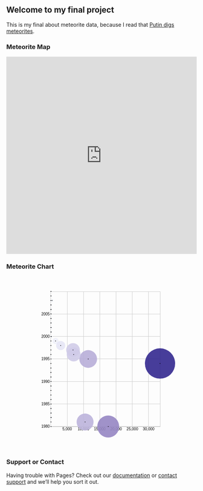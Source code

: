 ## Welcome to my final project

This is my final about meteorite data, because I read that [Putin digs meteorites](http://tass.com/science/974862).

### Meteorite Map

<iframe width="100%" height="520" frameborder="0" src="https://auremoser.carto.com/builder/685d22e6-7189-4ec2-8d1d-a95c8959f4b8/embed" allowfullscreen webkitallowfullscreen mozallowfullscreen oallowfullscreen msallowfullscreen></iframe>

### Meteorite Chart

<svg width="447" height="456" xmlns="http://www.w3.org/2000/svg"><g><g class="x axis" transform="translate(0,396)" style="stroke-width: 1px; font-size: 10px; font-family: Arial, Helvetica;"><g class="tick" transform="translate(161.05603676369088,0)" style="opacity: 1;"><line y2="-356" x2="0" style="shape-rendering: crispEdges; fill: none; stroke: rgb(204, 204, 204);"></line><text dy=".71em" y="3" x="0" style="text-anchor: middle;">5,000</text></g><g class="tick" transform="translate(204.20410048935915,0)" style="opacity: 1;"><line y2="-356" x2="0" style="shape-rendering: crispEdges; fill: none; stroke: rgb(204, 204, 204);"></line><text dy=".71em" y="3" x="0" style="text-anchor: middle;">10,000</text></g><g class="tick" transform="translate(247.35216421502741,0)" style="opacity: 1;"><line y2="-356" x2="0" style="shape-rendering: crispEdges; fill: none; stroke: rgb(204, 204, 204);"></line><text dy=".71em" y="3" x="0" style="text-anchor: middle;">15,000</text></g><g class="tick" transform="translate(290.50022794069565,0)" style="opacity: 1;"><line y2="-356" x2="0" style="shape-rendering: crispEdges; fill: none; stroke: rgb(204, 204, 204);"></line><text dy=".71em" y="3" x="0" style="text-anchor: middle;">20,000</text></g><g class="tick" transform="translate(333.64829166636395,0)" style="opacity: 1;"><line y2="-356" x2="0" style="shape-rendering: crispEdges; fill: none; stroke: rgb(204, 204, 204);"></line><text dy=".71em" y="3" x="0" style="text-anchor: middle;">25,000</text></g><g class="tick" transform="translate(376.79635539203224,0)" style="opacity: 1;"><line y2="-356" x2="0" style="shape-rendering: crispEdges; fill: none; stroke: rgb(204, 204, 204);"></line><text dy=".71em" y="3" x="0" style="text-anchor: middle;">30,000</text></g><path class="domain" d="M117.9104756257187,-356V0H407V-356" style="shape-rendering: crispEdges; fill: none; stroke: rgb(204, 204, 204);"></path></g><g class="y axis" transform="translate(117.9104756257187,0)" style="stroke-width: 1px; font-size: 10px; font-family: Arial, Helvetica;"><g class="tick" transform="translate(0,395.9932317332847)" style="opacity: 1;"><line x2="289.08952437428127" y2="0" style="shape-rendering: crispEdges; fill: none; stroke: rgb(204, 204, 204);"></line><text dy=".32em" x="-3" y="0" style="text-anchor: end;">1980</text></g><g class="tick" transform="translate(0,336.63823994646225)" style="opacity: 1;"><line x2="289.08952437428127" y2="0" style="shape-rendering: crispEdges; fill: none; stroke: rgb(204, 204, 204);"></line><text dy=".32em" x="-3" y="0" style="text-anchor: end;">1985</text></g><g class="tick" transform="translate(0,277.31573583987347)" style="opacity: 1;"><line x2="289.08952437428127" y2="0" style="shape-rendering: crispEdges; fill: none; stroke: rgb(204, 204, 204);"></line><text dy=".32em" x="-3" y="0" style="text-anchor: end;">1990</text></g><g class="tick" transform="translate(0,217.99323173328466)" style="opacity: 1;"><line x2="289.08952437428127" y2="0" style="shape-rendering: crispEdges; fill: none; stroke: rgb(204, 204, 204);"></line><text dy=".32em" x="-3" y="0" style="text-anchor: end;">1995</text></g><g class="tick" transform="translate(0,158.67072762669588)" style="opacity: 1;"><line x2="289.08952437428127" y2="0" style="shape-rendering: crispEdges; fill: none; stroke: rgb(204, 204, 204);"></line><text dy=".32em" x="-3" y="0" style="text-anchor: end;">2000</text></g><g class="tick" transform="translate(0,99.31573583987347)" style="opacity: 1;"><line x2="289.08952437428127" y2="0" style="shape-rendering: crispEdges; fill: none; stroke: rgb(204, 204, 204);"></line><text dy=".32em" x="-3" y="0" style="text-anchor: end;">2005</text></g><path class="domain" d="M289.08952437428127,40H0V396H289.08952437428127" style="shape-rendering: crispEdges; fill: none; stroke: rgb(204, 204, 204);"></path></g><g class="circle"><circle transform="translate(118.10602265052344,218)" r="1.1892061314769449" style="fill: rgb(247, 251, 255); fill-opacity: 0.9;"></circle><text transform="translate(118.10602265052344,218)" text-anchor="middle" dy="15" style="font-size: 10px; font-family: Arial, Helvetica;"></text></g><g class="circle"><circle transform="translate(118.16220142949426,301.0709983573645)" r="1.3134210062425167" style="fill: rgb(247, 251, 255); fill-opacity: 0.9;"></circle><text transform="translate(118.16220142949426,301.0709983573645)" text-anchor="middle" dy="15" style="font-size: 10px; font-family: Arial, Helvetica;"></text></g><g class="circle"><circle transform="translate(118.82668161086954,372.2515057492243)" r="2.3242106277807033" style="fill: rgb(246, 250, 255); fill-opacity: 0.9;"></circle><text transform="translate(118.82668161086954,372.2515057492243)" text-anchor="middle" dy="15" style="font-size: 10px; font-family: Arial, Helvetica;"></text></g><g class="circle"><circle transform="translate(118.06434162096444,134.9290016426355)" r="1.0879202864238344" style="fill: rgb(247, 251, 255); fill-opacity: 0.9;"></circle><text transform="translate(118.06434162096444,134.9290016426355)" text-anchor="middle" dy="15" style="font-size: 10px; font-family: Arial, Helvetica;"></text></g><g class="circle"><circle transform="translate(118.31175261836742,360.39350246395327)" r="1.5976894461053723" style="fill: rgb(247, 251, 255); fill-opacity: 0.9;"></circle><text transform="translate(118.31175261836742,360.39350246395327)" text-anchor="middle" dy="15" style="font-size: 10px; font-family: Arial, Helvetica;"></text></g><g class="circle"><circle transform="translate(118.051828682484,75.60649753604675)" r="1.055618584461889" style="fill: rgb(247, 251, 255); fill-opacity: 0.9;"></circle><text transform="translate(118.051828682484,75.60649753604675)" text-anchor="middle" dy="15" style="font-size: 10px; font-family: Arial, Helvetica;"></text></g><g class="circle"><circle transform="translate(117.91573968949324,111.21299507209345)" r="0.6010710517083432" style="fill: rgb(247, 251, 255); fill-opacity: 0.9;"></circle><text transform="translate(117.91573968949324,111.21299507209345)" text-anchor="middle" dy="15" style="font-size: 10px; font-family: Arial, Helvetica;"></text></g><g class="circle"><circle transform="translate(118.3536062401813,384.1095090344953)" r="1.668594400557301" style="fill: rgb(247, 251, 255); fill-opacity: 0.9;"></circle><text transform="translate(118.3536062401813,384.1095090344953)" text-anchor="middle" dy="15" style="font-size: 10px; font-family: Arial, Helvetica;"></text></g><g class="circle"><circle transform="translate(118.25962975738682,348.53549917868224)" r="1.5047230127347633" style="fill: rgb(247, 251, 255); fill-opacity: 0.9;"></circle><text transform="translate(118.25962975738682,348.53549917868224)" text-anchor="middle" dy="15" style="font-size: 10px; font-family: Arial, Helvetica;"></text></g><g class="circle"><circle transform="translate(118.22847685537688,336.64500821317756)" r="1.446308312933044" style="fill: rgb(247, 251, 255); fill-opacity: 0.9;"></circle><text transform="translate(118.22847685537688,336.64500821317756)" text-anchor="middle" dy="15" style="font-size: 10px; font-family: Arial, Helvetica;"></text></g><g class="circle"><circle transform="translate(118.12880482817059,241.71600657054205)" r="1.2410784385613092" style="fill: rgb(247, 251, 255); fill-opacity: 0.9;"></circle><text transform="translate(118.12880482817059,241.71600657054205)" text-anchor="middle" dy="15" style="font-size: 10px; font-family: Arial, Helvetica;"></text></g><g class="circle"><circle transform="translate(118.0846212109155,170.53549917868224)" r="1.13832641469031" style="fill: rgb(247, 251, 255); fill-opacity: 0.9;"></circle><text transform="translate(118.0846212109155,170.53549917868224)" text-anchor="middle" dy="15" style="font-size: 10px; font-family: Arial, Helvetica;"></text></g><g class="circle"><circle transform="translate(118.29483857738695,348.53549917868224)" r="1.5681257122443253" style="fill: rgb(247, 251, 255); fill-opacity: 0.9;"></circle><text transform="translate(118.29483857738695,348.53549917868224)" text-anchor="middle" dy="15" style="font-size: 10px; font-family: Arial, Helvetica;"></text></g><g class="circle"><circle transform="translate(118.08919490567042,206.14199671472898)" r="1.1493891522326385" style="fill: rgb(247, 251, 255); fill-opacity: 0.9;"></circle><text transform="translate(118.08919490567042,206.14199671472898)" text-anchor="middle" dy="15" style="font-size: 10px; font-family: Arial, Helvetica;"></text></g><g class="circle"><circle transform="translate(118.03508723375843,336.64500821317756)" r="1.0107879663467745" style="fill: rgb(247, 251, 255); fill-opacity: 0.9;"></circle><text transform="translate(118.03508723375843,336.64500821317756)" text-anchor="middle" dy="15" style="font-size: 10px; font-family: Arial, Helvetica;"></text></g><g class="circle"><circle transform="translate(118.36957102375982,40)" r="1.6948592579383264" style="fill: rgb(247, 251, 255); fill-opacity: 0.9;"></circle><text transform="translate(118.36957102375982,40)" text-anchor="middle" dy="15" style="font-size: 10px; font-family: Arial, Helvetica;"></text></g><g class="circle"><circle transform="translate(118.35679919689701,396)" r="1.673880342109553" style="fill: rgb(247, 251, 255); fill-opacity: 0.9;"></circle><text transform="translate(118.35679919689701,396)" text-anchor="middle" dy="15" style="font-size: 10px; font-family: Arial, Helvetica;"></text></g><g class="circle"><circle transform="translate(118.54078254062327,111.21299507209345)" r="1.9544670573597733" style="fill: rgb(247, 250, 255); fill-opacity: 0.9;"></circle><text transform="translate(118.54078254062327,111.21299507209345)" text-anchor="middle" dy="15" style="font-size: 10px; font-family: Arial, Helvetica;"></text></g><g class="circle"><circle transform="translate(118.00859432263087,253.60649753604673)" r="0.9354649206292468" style="fill: rgb(247, 251, 255); fill-opacity: 0.9;"></circle><text transform="translate(118.00859432263087,253.60649753604673)" text-anchor="middle" dy="15" style="font-size: 10px; font-family: Arial, Helvetica;"></text></g><g class="circle"><circle transform="translate(118.14269850469024,265.46450082131776)" r="1.2716744532983766" style="fill: rgb(247, 251, 255); fill-opacity: 0.9;"></circle><text transform="translate(118.14269850469024,265.46450082131776)" text-anchor="middle" dy="15" style="font-size: 10px; font-family: Arial, Helvetica;"></text></g><g class="circle"><circle transform="translate(118.08643342959198,182.39350246395327)" r="1.1427225742727578" style="fill: rgb(247, 251, 255); fill-opacity: 0.9;"></circle><text transform="translate(118.08643342959198,182.39350246395327)" text-anchor="middle" dy="15" style="font-size: 10px; font-family: Arial, Helvetica;"></text></g><g class="circle"><circle transform="translate(118.04345795812121,51.858003285271025)" r="1.0334463964746237" style="fill: rgb(247, 251, 255); fill-opacity: 0.9;"></circle><text transform="translate(118.04345795812121,51.858003285271025)" text-anchor="middle" dy="15" style="font-size: 10px; font-family: Arial, Helvetica;"></text></g><g class="circle"><circle transform="translate(118.25738605807308,336.64500821317756)" r="1.5005918515941" style="fill: rgb(247, 251, 255); fill-opacity: 0.9;"></circle><text transform="translate(118.25738605807308,336.64500821317756)" text-anchor="middle" dy="15" style="font-size: 10px; font-family: Arial, Helvetica;"></text></g><g class="circle"><circle transform="translate(118.02076207660151,324.78700492790654)" r="0.970785508642043" style="fill: rgb(247, 251, 255); fill-opacity: 0.9;"></circle><text transform="translate(118.02076207660151,324.78700492790654)" text-anchor="middle" dy="15" style="font-size: 10px; font-family: Arial, Helvetica;"></text></g><g class="circle"><circle transform="translate(118.03914315174866,40)" r="1.021829539730225" style="fill: rgb(247, 251, 255); fill-opacity: 0.9;"></circle><text transform="translate(118.03914315174866,40)" text-anchor="middle" dy="15" style="font-size: 10px; font-family: Arial, Helvetica;"></text></g><g class="circle"><circle transform="translate(118.19016137478847,324.78700492790654)" r="1.3710544199643733" style="fill: rgb(247, 251, 255); fill-opacity: 0.9;"></circle><text transform="translate(118.19016137478847,324.78700492790654)" text-anchor="middle" dy="15" style="font-size: 10px; font-family: Arial, Helvetica;"></text></g><g class="circle"><circle transform="translate(118.06296088292522,111.21299507209345)" r="1.0844031901713334" style="fill: rgb(247, 251, 255); fill-opacity: 0.9;"></circle><text transform="translate(118.06296088292522,111.21299507209345)" text-anchor="middle" dy="15" style="font-size: 10px; font-family: Arial, Helvetica;"></text></g><g class="circle"><circle transform="translate(118.1459777575334,277.3225041065888)" r="1.278789098414497" style="fill: rgb(247, 251, 255); fill-opacity: 0.9;"></circle><text transform="translate(118.1459777575334,277.3225041065888)" text-anchor="middle" dy="15" style="font-size: 10px; font-family: Arial, Helvetica;"></text></g><g class="circle"><circle transform="translate(118.15426218576873,289.18050739185986)" r="1.296589057017017" style="fill: rgb(247, 251, 255); fill-opacity: 0.9;"></circle><text transform="translate(118.15426218576873,289.18050739185986)" text-anchor="middle" dy="15" style="font-size: 10px; font-family: Arial, Helvetica;"></text></g><g class="circle"><circle transform="translate(118.1326881539059,253.60649753604673)" r="1.2497055461870885" style="fill: rgb(247, 251, 255); fill-opacity: 0.9;"></circle><text transform="translate(118.1326881539059,253.60649753604673)" text-anchor="middle" dy="15" style="font-size: 10px; font-family: Arial, Helvetica;"></text></g><g class="circle"><circle transform="translate(118.04449351165063,63.74849425077568)" r="1.036215063322016" style="fill: rgb(247, 251, 255); fill-opacity: 0.9;"></circle><text transform="translate(118.04449351165063,63.74849425077568)" text-anchor="middle" dy="15" style="font-size: 10px; font-family: Arial, Helvetica;"></text></g><g class="circle"><circle transform="translate(117.97873586253272,265.46450082131776)" r="0.8425400658543539" style="fill: rgb(247, 251, 255); fill-opacity: 0.9;"></circle><text transform="translate(117.97873586253272,265.46450082131776)" text-anchor="middle" dy="15" style="font-size: 10px; font-family: Arial, Helvetica;"></text></g><g class="circle"><circle transform="translate(117.94421741155217,206.14199671472898)" r="0.7203242281091518" style="fill: rgb(247, 251, 255); fill-opacity: 0.9;"></circle><text transform="translate(117.94421741155217,206.14199671472898)" text-anchor="middle" dy="15" style="font-size: 10px; font-family: Arial, Helvetica;"></text></g><g class="circle"><circle transform="translate(118.10213932478811,301.0709983573645)" r="1.180136840215307" style="fill: rgb(247, 251, 255); fill-opacity: 0.9;"></circle><text transform="translate(118.10213932478811,301.0709983573645)" text-anchor="middle" dy="15" style="font-size: 10px; font-family: Arial, Helvetica;"></text></g><g class="circle"><circle transform="translate(118.83134160175192,146.78700492790654)" r="2.329751264856307" style="fill: rgb(246, 250, 255); fill-opacity: 0.9;"></circle><text transform="translate(118.83134160175192,146.78700492790654)" text-anchor="middle" dy="15" style="font-size: 10px; font-family: Arial, Helvetica;"></text></g><g class="circle"><circle transform="translate(118.10818005370972,312.9290016426355)" r="1.1942148660115195" style="fill: rgb(247, 251, 255); fill-opacity: 0.9;"></circle><text transform="translate(118.10818005370972,312.9290016426355)" text-anchor="middle" dy="15" style="font-size: 10px; font-family: Arial, Helvetica;"></text></g><g class="circle"><circle transform="translate(118.06347865968992,123.07099835736447)" r="1.0857234364184543" style="fill: rgb(247, 251, 255); fill-opacity: 0.9;"></circle><text transform="translate(118.06347865968992,123.07099835736447)" text-anchor="middle" dy="15" style="font-size: 10px; font-family: Arial, Helvetica;"></text></g><g class="circle"><circle transform="translate(176.58933970493146,194.2515057492243)" r="18.028583336833968" style="fill: rgb(209, 205, 232); fill-opacity: 0.9;"></circle><text transform="translate(176.58933970493146,194.2515057492243)" text-anchor="middle" dy="15" style="font-size: 10px; font-family: Arial, Helvetica;"></text></g><g class="circle"><circle transform="translate(118.37828693263239,51.858003285271025)" r="1.709028119541595" style="fill: rgb(247, 251, 255); fill-opacity: 0.9;"></circle><text transform="translate(118.37828693263239,51.858003285271025)" text-anchor="middle" dy="15" style="font-size: 10px; font-family: Arial, Helvetica;"></text></g><g class="circle"><circle transform="translate(216.7601870335286,218)" r="23.394741813506393" style="fill: rgb(184, 174, 217); fill-opacity: 0.9;"></circle><text transform="translate(216.7601870335286,218)" text-anchor="middle" dy="15" style="font-size: 10px; font-family: Arial, Helvetica;"></text></g><g class="circle"><circle transform="translate(119.28008146449888,158.67749589341122)" r="2.8126195890475736" style="fill: rgb(246, 250, 254); fill-opacity: 0.9;"></circle><text transform="translate(119.28008146449888,158.67749589341122)" text-anchor="middle" dy="15" style="font-size: 10px; font-family: Arial, Helvetica;"></text></g><g class="circle"><circle transform="translate(118.03741722919962,396)" r="1.0171456482809347" style="fill: rgb(247, 251, 255); fill-opacity: 0.9;"></circle><text transform="translate(118.03741722919962,396)" text-anchor="middle" dy="15" style="font-size: 10px; font-family: Arial, Helvetica;"></text></g><g class="circle"><circle transform="translate(117.97364439101308,241.71600657054205)" r="0.825651418061496" style="fill: rgb(247, 251, 255); fill-opacity: 0.9;"></circle><text transform="translate(117.97364439101308,241.71600657054205)" text-anchor="middle" dy="15" style="font-size: 10px; font-family: Arial, Helvetica;"></text></g><g class="circle"><circle transform="translate(118.17376511057272,265.46450082131776)" r="1.3375582257395966" style="fill: rgb(247, 251, 255); fill-opacity: 0.9;"></circle><text transform="translate(118.17376511057272,265.46450082131776)" text-anchor="middle" dy="15" style="font-size: 10px; font-family: Arial, Helvetica;"></text></g><g class="circle"><circle transform="translate(117.94594333410122,241.71600657054205)" r="0.7269231954267836" style="fill: rgb(247, 251, 255); fill-opacity: 0.9;"></circle><text transform="translate(117.94594333410122,241.71600657054205)" text-anchor="middle" dy="15" style="font-size: 10px; font-family: Arial, Helvetica;"></text></g><g class="circle"><circle transform="translate(118.01239135223874,312.9290016426355)" r="0.946628418290119" style="fill: rgb(247, 251, 255); fill-opacity: 0.9;"></circle><text transform="translate(118.01239135223874,312.9290016426355)" text-anchor="middle" dy="15" style="font-size: 10px; font-family: Arial, Helvetica;"></text></g><g class="circle"><circle transform="translate(118.07366160272919,158.67749589341122)" r="1.1113695952445781" style="fill: rgb(247, 251, 255); fill-opacity: 0.9;"></circle><text transform="translate(118.07366160272919,158.67749589341122)" text-anchor="middle" dy="15" style="font-size: 10px; font-family: Arial, Helvetica;"></text></g><g class="circle"><circle transform="translate(118.0883319443959,194.2515057492243)" r="1.1473100078208345" style="fill: rgb(247, 251, 255); fill-opacity: 0.9;"></circle><text transform="translate(118.0883319443959,194.2515057492243)" text-anchor="middle" dy="15" style="font-size: 10px; font-family: Arial, Helvetica;"></text></g><g class="circle"><circle transform="translate(118.00548766204263,301.0709983573645)" r="0.9262310772807669" style="fill: rgb(247, 251, 255); fill-opacity: 0.9;"></circle><text transform="translate(118.00548766204263,301.0709983573645)" text-anchor="middle" dy="15" style="font-size: 10px; font-family: Arial, Helvetica;"></text></g><g class="circle"><circle transform="translate(118.32219444978902,372.2515057492243)" r="1.6156704842911371" style="fill: rgb(247, 251, 255); fill-opacity: 0.9;"></circle><text transform="translate(118.32219444978902,372.2515057492243)" text-anchor="middle" dy="15" style="font-size: 10px; font-family: Arial, Helvetica;"></text></g><g class="circle"><circle transform="translate(118.1133578213568,229.85800328527105)" r="1.2061509696336663" style="fill: rgb(247, 251, 255); fill-opacity: 0.9;"></circle><text transform="translate(118.1133578213568,229.85800328527105)" text-anchor="middle" dy="15" style="font-size: 10px; font-family: Arial, Helvetica;"></text></g><g class="circle"><circle transform="translate(118.50169039488782,360.39350246395327)" r="1.8983219728084564" style="fill: rgb(247, 251, 255); fill-opacity: 0.9;"></circle><text transform="translate(118.50169039488782,360.39350246395327)" text-anchor="middle" dy="15" style="font-size: 10px; font-family: Arial, Helvetica;"></text></g><g class="circle"><circle transform="translate(118.48356820812303,75.60649753604675)" r="1.871723205695426" style="fill: rgb(247, 251, 255); fill-opacity: 0.9;"></circle><text transform="translate(118.48356820812303,75.60649753604675)" text-anchor="middle" dy="15" style="font-size: 10px; font-family: Arial, Helvetica;"></text></g><g class="circle"><circle transform="translate(269.78915735237496,396)" r="28.995656456596475" style="fill: rgb(150, 135, 196); fill-opacity: 0.9;"></circle><text transform="translate(269.78915735237496,396)" text-anchor="middle" dy="15" style="font-size: 10px; font-family: Arial, Helvetica;"></text></g><g class="circle"><circle transform="translate(118.03569130665059,348.53549917868224)" r="1.012440087792064" style="fill: rgb(247, 251, 255); fill-opacity: 0.9;"></circle><text transform="translate(118.03569130665059,348.53549917868224)" text-anchor="middle" dy="15" style="font-size: 10px; font-family: Arial, Helvetica;"></text></g><g class="circle"><circle transform="translate(118.33082406253416,289.18050739185986)" r="1.6303811842792348" style="fill: rgb(247, 251, 255); fill-opacity: 0.9;"></circle><text transform="translate(118.33082406253416,289.18050739185986)" text-anchor="middle" dy="15" style="font-size: 10px; font-family: Arial, Helvetica;"></text></g><g class="circle"><circle transform="translate(118.18066880076884,312.9290016426355)" r="1.35176305654409" style="fill: rgb(247, 251, 255); fill-opacity: 0.9;"></circle><text transform="translate(118.18066880076884,312.9290016426355)" text-anchor="middle" dy="15" style="font-size: 10px; font-family: Arial, Helvetica;"></text></g><g class="circle"><circle transform="translate(118.07020975763113,146.78700492790654)" r="1.1027428078827881" style="fill: rgb(247, 251, 255); fill-opacity: 0.9;"></circle><text transform="translate(118.07020975763113,146.78700492790654)" text-anchor="middle" dy="15" style="font-size: 10px; font-family: Arial, Helvetica;"></text></g><g class="circle"><circle transform="translate(118.33082406253416,277.3225041065888)" r="1.6303811842792348" style="fill: rgb(247, 251, 255); fill-opacity: 0.9;"></circle><text transform="translate(118.33082406253416,277.3225041065888)" text-anchor="middle" dy="15" style="font-size: 10px; font-family: Arial, Helvetica;"></text></g><g class="circle"><circle transform="translate(118.0624431061605,99.3225041065888)" r="1.0830813345816799" style="fill: rgb(247, 251, 255); fill-opacity: 0.9;"></circle><text transform="translate(118.0624431061605,99.3225041065888)" text-anchor="middle" dy="15" style="font-size: 10px; font-family: Arial, Helvetica;"></text></g><g class="circle"><circle transform="translate(118.22467982576902,324.78700492790654)" r="1.439026404022059" style="fill: rgb(247, 251, 255); fill-opacity: 0.9;"></circle><text transform="translate(118.22467982576902,324.78700492790654)" text-anchor="middle" dy="15" style="font-size: 10px; font-family: Arial, Helvetica;"></text></g><g class="circle"><circle transform="translate(118.52585331057419,99.3225041065888)" r="1.9332177970227666" style="fill: rgb(247, 251, 255); fill-opacity: 0.9;"></circle><text transform="translate(118.52585331057419,99.3225041065888)" text-anchor="middle" dy="15" style="font-size: 10px; font-family: Arial, Helvetica;"></text></g><g class="circle"><circle transform="translate(178.31526225395817,206.14199671472898)" r="18.291532346460425" style="fill: rgb(208, 203, 232); fill-opacity: 0.9;"></circle><text transform="translate(178.31526225395817,206.14199671472898)" text-anchor="middle" dy="15" style="font-size: 10px; font-family: Arial, Helvetica;"></text></g><g class="circle"><circle transform="translate(130.27420810179913,170.53549917868224)" r="8.291350002819888" style="fill: rgb(239, 241, 250); fill-opacity: 0.9;"></circle><text transform="translate(130.27420810179913,170.53549917868224)" text-anchor="middle" dy="15" style="font-size: 10px; font-family: Arial, Helvetica;"></text></g><g class="circle"><circle transform="translate(121.27352200862474,63.74849425077568)" r="4.3521798975505535" style="fill: rgb(245, 248, 254); fill-opacity: 0.9;"></circle><text transform="translate(121.27352200862474,63.74849425077568)" text-anchor="middle" dy="15" style="font-size: 10px; font-family: Arial, Helvetica;"></text></g><g class="circle"><circle transform="translate(208.51890686192598,384.1095090344953)" r="22.398907974035705" style="fill: rgb(189, 180, 220); fill-opacity: 0.9;"></circle><text transform="translate(208.51890686192598,384.1095090344953)" text-anchor="middle" dy="15" style="font-size: 10px; font-family: Arial, Helvetica;"></text></g><g class="circle"><circle transform="translate(118.03569130665059,384.1095090344953)" r="1.012440087792064" style="fill: rgb(247, 251, 255); fill-opacity: 0.9;"></circle><text transform="translate(118.03569130665059,384.1095090344953)" text-anchor="middle" dy="15" style="font-size: 10px; font-family: Arial, Helvetica;"></text></g><g class="circle"><circle transform="translate(118.03569130665059,372.2515057492243)" r="1.012440087792064" style="fill: rgb(247, 251, 255); fill-opacity: 0.9;"></circle><text transform="translate(118.03569130665059,372.2515057492243)" text-anchor="middle" dy="15" style="font-size: 10px; font-family: Arial, Helvetica;"></text></g><g class="circle"><circle transform="translate(118.03569130665059,360.39350246395327)" r="1.012440087792064" style="fill: rgb(247, 251, 255); fill-opacity: 0.9;"></circle><text transform="translate(118.03569130665059,360.39350246395327)" text-anchor="middle" dy="15" style="font-size: 10px; font-family: Arial, Helvetica;"></text></g><g class="circle"><circle transform="translate(143.94351469009086,182.39350246395327)" r="12.016037840357846" style="fill: rgb(230, 230, 245); fill-opacity: 0.9;"></circle><text transform="translate(143.94351469009086,182.39350246395327)" text-anchor="middle" dy="15" style="font-size: 10px; font-family: Arial, Helvetica;"></text></g><g class="circle"><circle transform="translate(407,229.85800328527105)" r="40" style="fill: rgb(52, 41, 143); fill-opacity: 0.9;"></circle><text transform="translate(407,229.85800328527105)" text-anchor="middle" dy="15" style="font-size: 10px; font-family: Arial, Helvetica;"></text></g><g class="circle"><circle transform="translate(117.91470413596382,99.3225041065888)" r="0.5962853395252221" style="fill: rgb(247, 251, 255); fill-opacity: 0.9;"></circle><text transform="translate(117.91470413596382,99.3225041065888)" text-anchor="middle" dy="15" style="font-size: 10px; font-family: Arial, Helvetica;"></text></g><g class="circle"><circle transform="translate(117.91263302890498,75.60649753604675)" r="0.5865967950769767" style="fill: rgb(247, 251, 255); fill-opacity: 0.9;"></circle><text transform="translate(117.91263302890498,75.60649753604675)" text-anchor="middle" dy="15" style="font-size: 10px; font-family: Arial, Helvetica;"></text></g><g class="circle"><circle transform="translate(117.91444524758147,87.46450082131776)" r="0.5950828978935987" style="fill: rgb(247, 251, 255); fill-opacity: 0.9;"></circle><text transform="translate(117.91444524758147,87.46450082131776)" text-anchor="middle" dy="15" style="font-size: 10px; font-family: Arial, Helvetica;"></text></g><g class="circle"><circle transform="translate(117.93489742978744,170.53549917868224)" r="0.6835899106770561" style="fill: rgb(247, 251, 255); fill-opacity: 0.9;"></circle><text transform="translate(117.93489742978744,170.53549917868224)" text-anchor="middle" dy="15" style="font-size: 10px; font-family: Arial, Helvetica;"></text></g><g class="circle"><circle transform="translate(118.58755504170189,123.07099835736447)" r="2.0195929417229883" style="fill: rgb(247, 250, 255); fill-opacity: 0.9;"></circle><text transform="translate(118.58755504170189,123.07099835736447)" text-anchor="middle" dy="15" style="font-size: 10px; font-family: Arial, Helvetica;"></text></g><g class="circle"><circle transform="translate(117.978218085768,253.60649753604673)" r="0.8408380706386498" style="fill: rgb(247, 251, 255); fill-opacity: 0.9;"></circle><text transform="translate(117.978218085768,253.60649753604673)" text-anchor="middle" dy="15" style="font-size: 10px; font-family: Arial, Helvetica;"></text></g><g class="circle"><circle transform="translate(117.96216700606205,229.85800328527105)" r="0.7862509227115911" style="fill: rgb(247, 251, 255); fill-opacity: 0.9;"></circle><text transform="translate(117.96216700606205,229.85800328527105)" text-anchor="middle" dy="15" style="font-size: 10px; font-family: Arial, Helvetica;"></text></g><g class="circle"><circle transform="translate(117.94102445483648,182.39350246395327)" r="0.7079540009572868" style="fill: rgb(247, 251, 255); fill-opacity: 0.9;"></circle><text transform="translate(117.94102445483648,182.39350246395327)" text-anchor="middle" dy="15" style="font-size: 10px; font-family: Arial, Helvetica;"></text></g><g class="circle"><circle transform="translate(117.9104756257187,63.74849425077568)" r="0.5763313950619293" style="fill: rgb(247, 251, 255); fill-opacity: 0.9;"></circle><text transform="translate(117.9104756257187,63.74849425077568)" text-anchor="middle" dy="15" style="font-size: 10px; font-family: Arial, Helvetica;"></text></g><g class="circle"><circle transform="translate(117.9163437623854,123.07099835736447)" r="0.6038452017352858" style="fill: rgb(247, 251, 255); fill-opacity: 0.9;"></circle><text transform="translate(117.9163437623854,123.07099835736447)" text-anchor="middle" dy="15" style="font-size: 10px; font-family: Arial, Helvetica;"></text></g><g class="circle"><circle transform="translate(117.94283667351294,194.2515057492243)" r="0.715001204783805" style="fill: rgb(247, 251, 255); fill-opacity: 0.9;"></circle><text transform="translate(117.94283667351294,194.2515057492243)" text-anchor="middle" dy="15" style="font-size: 10px; font-family: Arial, Helvetica;"></text></g><g class="circle"><circle transform="translate(117.9227296758168,146.78700492790654)" r="0.6324280828030636" style="fill: rgb(247, 251, 255); fill-opacity: 0.9;"></circle><text transform="translate(117.9227296758168,146.78700492790654)" text-anchor="middle" dy="15" style="font-size: 10px; font-family: Arial, Helvetica;"></text></g><g class="circle"><circle transform="translate(118.05976792620952,87.46450082131776)" r="1.0762258836899201" style="fill: rgb(247, 251, 255); fill-opacity: 0.9;"></circle><text transform="translate(118.05976792620952,87.46450082131776)" text-anchor="middle" dy="15" style="font-size: 10px; font-family: Arial, Helvetica;"></text></g><g class="circle"><circle transform="translate(118.76653321003596,134.9290016426355)" r="2.251471906855738" style="fill: rgb(246, 250, 255); fill-opacity: 0.9;"></circle><text transform="translate(118.76653321003596,134.9290016426355)" text-anchor="middle" dy="15" style="font-size: 10px; font-family: Arial, Helvetica;"></text></g><g class="circle"><circle transform="translate(117.98874621331707,289.18050739185986)" r="0.8747946762359812" style="fill: rgb(247, 251, 255); fill-opacity: 0.9;"></circle><text transform="translate(117.98874621331707,289.18050739185986)" text-anchor="middle" dy="15" style="font-size: 10px; font-family: Arial, Helvetica;"></text></g><g class="circle"><circle transform="translate(117.95103480562084,218)" r="0.7460501527862493" style="fill: rgb(247, 251, 255); fill-opacity: 0.9;"></circle><text transform="translate(117.95103480562084,218)" text-anchor="middle" dy="15" style="font-size: 10px; font-family: Arial, Helvetica;"></text></g><g class="circle"><circle transform="translate(117.98011660057193,277.3225041065888)" r="0.84706200087633" style="fill: rgb(247, 251, 255); fill-opacity: 0.9;"></circle><text transform="translate(117.98011660057193,277.3225041065888)" text-anchor="middle" dy="15" style="font-size: 10px; font-family: Arial, Helvetica;"></text></g><g class="circle"><circle transform="translate(118.49892891880937,87.46450082131776)" r="1.8942929474951555" style="fill: rgb(247, 251, 255); fill-opacity: 0.9;"></circle><text transform="translate(118.49892891880937,87.46450082131776)" text-anchor="middle" dy="15" style="font-size: 10px; font-family: Arial, Helvetica;"></text></g><g class="circle"><circle transform="translate(117.93135928856192,158.67749589341122)" r="0.6691165609668932" style="fill: rgb(247, 251, 255); fill-opacity: 0.9;"></circle><text transform="translate(117.93135928856192,158.67749589341122)" text-anchor="middle" dy="15" style="font-size: 10px; font-family: Arial, Helvetica;"></text></g><g class="circle"><circle transform="translate(117.92083116101287,134.9290016426355)" r="0.6240672300519183" style="fill: rgb(247, 251, 255); fill-opacity: 0.9;"></circle><text transform="translate(117.92083116101287,134.9290016426355)" text-anchor="middle" dy="15" style="font-size: 10px; font-family: Arial, Helvetica;"></text></g><g class="point"><circle transform="translate(118.10602265052344,218)" r="1" style="fill: rgb(0, 0, 0);"></circle></g><g class="point"><circle transform="translate(118.16220142949426,301.0709983573645)" r="1" style="fill: rgb(0, 0, 0);"></circle></g><g class="point"><circle transform="translate(118.82668161086954,372.2515057492243)" r="1" style="fill: rgb(0, 0, 0);"></circle></g><g class="point"><circle transform="translate(118.06434162096444,134.9290016426355)" r="1" style="fill: rgb(0, 0, 0);"></circle></g><g class="point"><circle transform="translate(118.31175261836742,360.39350246395327)" r="1" style="fill: rgb(0, 0, 0);"></circle></g><g class="point"><circle transform="translate(118.051828682484,75.60649753604675)" r="1" style="fill: rgb(0, 0, 0);"></circle></g><g class="point"><circle transform="translate(117.91573968949324,111.21299507209345)" r="1" style="fill: rgb(0, 0, 0);"></circle></g><g class="point"><circle transform="translate(118.3536062401813,384.1095090344953)" r="1" style="fill: rgb(0, 0, 0);"></circle></g><g class="point"><circle transform="translate(118.25962975738682,348.53549917868224)" r="1" style="fill: rgb(0, 0, 0);"></circle></g><g class="point"><circle transform="translate(118.22847685537688,336.64500821317756)" r="1" style="fill: rgb(0, 0, 0);"></circle></g><g class="point"><circle transform="translate(118.12880482817059,241.71600657054205)" r="1" style="fill: rgb(0, 0, 0);"></circle></g><g class="point"><circle transform="translate(118.0846212109155,170.53549917868224)" r="1" style="fill: rgb(0, 0, 0);"></circle></g><g class="point"><circle transform="translate(118.29483857738695,348.53549917868224)" r="1" style="fill: rgb(0, 0, 0);"></circle></g><g class="point"><circle transform="translate(118.08919490567042,206.14199671472898)" r="1" style="fill: rgb(0, 0, 0);"></circle></g><g class="point"><circle transform="translate(118.03508723375843,336.64500821317756)" r="1" style="fill: rgb(0, 0, 0);"></circle></g><g class="point"><circle transform="translate(118.36957102375982,40)" r="1" style="fill: rgb(0, 0, 0);"></circle></g><g class="point"><circle transform="translate(118.35679919689701,396)" r="1" style="fill: rgb(0, 0, 0);"></circle></g><g class="point"><circle transform="translate(118.54078254062327,111.21299507209345)" r="1" style="fill: rgb(0, 0, 0);"></circle></g><g class="point"><circle transform="translate(118.00859432263087,253.60649753604673)" r="1" style="fill: rgb(0, 0, 0);"></circle></g><g class="point"><circle transform="translate(118.14269850469024,265.46450082131776)" r="1" style="fill: rgb(0, 0, 0);"></circle></g><g class="point"><circle transform="translate(118.08643342959198,182.39350246395327)" r="1" style="fill: rgb(0, 0, 0);"></circle></g><g class="point"><circle transform="translate(118.04345795812121,51.858003285271025)" r="1" style="fill: rgb(0, 0, 0);"></circle></g><g class="point"><circle transform="translate(118.25738605807308,336.64500821317756)" r="1" style="fill: rgb(0, 0, 0);"></circle></g><g class="point"><circle transform="translate(118.02076207660151,324.78700492790654)" r="1" style="fill: rgb(0, 0, 0);"></circle></g><g class="point"><circle transform="translate(118.03914315174866,40)" r="1" style="fill: rgb(0, 0, 0);"></circle></g><g class="point"><circle transform="translate(118.19016137478847,324.78700492790654)" r="1" style="fill: rgb(0, 0, 0);"></circle></g><g class="point"><circle transform="translate(118.06296088292522,111.21299507209345)" r="1" style="fill: rgb(0, 0, 0);"></circle></g><g class="point"><circle transform="translate(118.1459777575334,277.3225041065888)" r="1" style="fill: rgb(0, 0, 0);"></circle></g><g class="point"><circle transform="translate(118.15426218576873,289.18050739185986)" r="1" style="fill: rgb(0, 0, 0);"></circle></g><g class="point"><circle transform="translate(118.1326881539059,253.60649753604673)" r="1" style="fill: rgb(0, 0, 0);"></circle></g><g class="point"><circle transform="translate(118.04449351165063,63.74849425077568)" r="1" style="fill: rgb(0, 0, 0);"></circle></g><g class="point"><circle transform="translate(117.97873586253272,265.46450082131776)" r="1" style="fill: rgb(0, 0, 0);"></circle></g><g class="point"><circle transform="translate(117.94421741155217,206.14199671472898)" r="1" style="fill: rgb(0, 0, 0);"></circle></g><g class="point"><circle transform="translate(118.10213932478811,301.0709983573645)" r="1" style="fill: rgb(0, 0, 0);"></circle></g><g class="point"><circle transform="translate(118.83134160175192,146.78700492790654)" r="1" style="fill: rgb(0, 0, 0);"></circle></g><g class="point"><circle transform="translate(118.10818005370972,312.9290016426355)" r="1" style="fill: rgb(0, 0, 0);"></circle></g><g class="point"><circle transform="translate(118.06347865968992,123.07099835736447)" r="1" style="fill: rgb(0, 0, 0);"></circle></g><g class="point"><circle transform="translate(176.58933970493146,194.2515057492243)" r="1" style="fill: rgb(0, 0, 0);"></circle></g><g class="point"><circle transform="translate(118.37828693263239,51.858003285271025)" r="1" style="fill: rgb(0, 0, 0);"></circle></g><g class="point"><circle transform="translate(216.7601870335286,218)" r="1" style="fill: rgb(0, 0, 0);"></circle></g><g class="point"><circle transform="translate(119.28008146449888,158.67749589341122)" r="1" style="fill: rgb(0, 0, 0);"></circle></g><g class="point"><circle transform="translate(118.03741722919962,396)" r="1" style="fill: rgb(0, 0, 0);"></circle></g><g class="point"><circle transform="translate(117.97364439101308,241.71600657054205)" r="1" style="fill: rgb(0, 0, 0);"></circle></g><g class="point"><circle transform="translate(118.17376511057272,265.46450082131776)" r="1" style="fill: rgb(0, 0, 0);"></circle></g><g class="point"><circle transform="translate(117.94594333410122,241.71600657054205)" r="1" style="fill: rgb(0, 0, 0);"></circle></g><g class="point"><circle transform="translate(118.01239135223874,312.9290016426355)" r="1" style="fill: rgb(0, 0, 0);"></circle></g><g class="point"><circle transform="translate(118.07366160272919,158.67749589341122)" r="1" style="fill: rgb(0, 0, 0);"></circle></g><g class="point"><circle transform="translate(118.0883319443959,194.2515057492243)" r="1" style="fill: rgb(0, 0, 0);"></circle></g><g class="point"><circle transform="translate(118.00548766204263,301.0709983573645)" r="1" style="fill: rgb(0, 0, 0);"></circle></g><g class="point"><circle transform="translate(118.32219444978902,372.2515057492243)" r="1" style="fill: rgb(0, 0, 0);"></circle></g><g class="point"><circle transform="translate(118.1133578213568,229.85800328527105)" r="1" style="fill: rgb(0, 0, 0);"></circle></g><g class="point"><circle transform="translate(118.50169039488782,360.39350246395327)" r="1" style="fill: rgb(0, 0, 0);"></circle></g><g class="point"><circle transform="translate(118.48356820812303,75.60649753604675)" r="1" style="fill: rgb(0, 0, 0);"></circle></g><g class="point"><circle transform="translate(269.78915735237496,396)" r="1" style="fill: rgb(0, 0, 0);"></circle></g><g class="point"><circle transform="translate(118.03569130665059,348.53549917868224)" r="1" style="fill: rgb(0, 0, 0);"></circle></g><g class="point"><circle transform="translate(118.33082406253416,289.18050739185986)" r="1" style="fill: rgb(0, 0, 0);"></circle></g><g class="point"><circle transform="translate(118.18066880076884,312.9290016426355)" r="1" style="fill: rgb(0, 0, 0);"></circle></g><g class="point"><circle transform="translate(118.07020975763113,146.78700492790654)" r="1" style="fill: rgb(0, 0, 0);"></circle></g><g class="point"><circle transform="translate(118.33082406253416,277.3225041065888)" r="1" style="fill: rgb(0, 0, 0);"></circle></g><g class="point"><circle transform="translate(118.0624431061605,99.3225041065888)" r="1" style="fill: rgb(0, 0, 0);"></circle></g><g class="point"><circle transform="translate(118.22467982576902,324.78700492790654)" r="1" style="fill: rgb(0, 0, 0);"></circle></g><g class="point"><circle transform="translate(118.52585331057419,99.3225041065888)" r="1" style="fill: rgb(0, 0, 0);"></circle></g><g class="point"><circle transform="translate(178.31526225395817,206.14199671472898)" r="1" style="fill: rgb(0, 0, 0);"></circle></g><g class="point"><circle transform="translate(130.27420810179913,170.53549917868224)" r="1" style="fill: rgb(0, 0, 0);"></circle></g><g class="point"><circle transform="translate(121.27352200862474,63.74849425077568)" r="1" style="fill: rgb(0, 0, 0);"></circle></g><g class="point"><circle transform="translate(208.51890686192598,384.1095090344953)" r="1" style="fill: rgb(0, 0, 0);"></circle></g><g class="point"><circle transform="translate(118.03569130665059,384.1095090344953)" r="1" style="fill: rgb(0, 0, 0);"></circle></g><g class="point"><circle transform="translate(118.03569130665059,372.2515057492243)" r="1" style="fill: rgb(0, 0, 0);"></circle></g><g class="point"><circle transform="translate(118.03569130665059,360.39350246395327)" r="1" style="fill: rgb(0, 0, 0);"></circle></g><g class="point"><circle transform="translate(143.94351469009086,182.39350246395327)" r="1" style="fill: rgb(0, 0, 0);"></circle></g><g class="point"><circle transform="translate(407,229.85800328527105)" r="1" style="fill: rgb(0, 0, 0);"></circle></g><g class="point"><circle transform="translate(117.91470413596382,99.3225041065888)" r="1" style="fill: rgb(0, 0, 0);"></circle></g><g class="point"><circle transform="translate(117.91263302890498,75.60649753604675)" r="1" style="fill: rgb(0, 0, 0);"></circle></g><g class="point"><circle transform="translate(117.91444524758147,87.46450082131776)" r="1" style="fill: rgb(0, 0, 0);"></circle></g><g class="point"><circle transform="translate(117.93489742978744,170.53549917868224)" r="1" style="fill: rgb(0, 0, 0);"></circle></g><g class="point"><circle transform="translate(118.58755504170189,123.07099835736447)" r="1" style="fill: rgb(0, 0, 0);"></circle></g><g class="point"><circle transform="translate(117.978218085768,253.60649753604673)" r="1" style="fill: rgb(0, 0, 0);"></circle></g><g class="point"><circle transform="translate(117.96216700606205,229.85800328527105)" r="1" style="fill: rgb(0, 0, 0);"></circle></g><g class="point"><circle transform="translate(117.94102445483648,182.39350246395327)" r="1" style="fill: rgb(0, 0, 0);"></circle></g><g class="point"><circle transform="translate(117.9104756257187,63.74849425077568)" r="1" style="fill: rgb(0, 0, 0);"></circle></g><g class="point"><circle transform="translate(117.9163437623854,123.07099835736447)" r="1" style="fill: rgb(0, 0, 0);"></circle></g><g class="point"><circle transform="translate(117.94283667351294,194.2515057492243)" r="1" style="fill: rgb(0, 0, 0);"></circle></g><g class="point"><circle transform="translate(117.9227296758168,146.78700492790654)" r="1" style="fill: rgb(0, 0, 0);"></circle></g><g class="point"><circle transform="translate(118.05976792620952,87.46450082131776)" r="1" style="fill: rgb(0, 0, 0);"></circle></g><g class="point"><circle transform="translate(118.76653321003596,134.9290016426355)" r="1" style="fill: rgb(0, 0, 0);"></circle></g><g class="point"><circle transform="translate(117.98874621331707,289.18050739185986)" r="1" style="fill: rgb(0, 0, 0);"></circle></g><g class="point"><circle transform="translate(117.95103480562084,218)" r="1" style="fill: rgb(0, 0, 0);"></circle></g><g class="point"><circle transform="translate(117.98011660057193,277.3225041065888)" r="1" style="fill: rgb(0, 0, 0);"></circle></g><g class="point"><circle transform="translate(118.49892891880937,87.46450082131776)" r="1" style="fill: rgb(0, 0, 0);"></circle></g><g class="point"><circle transform="translate(117.93135928856192,158.67749589341122)" r="1" style="fill: rgb(0, 0, 0);"></circle></g><g class="point"><circle transform="translate(117.92083116101287,134.9290016426355)" r="1" style="fill: rgb(0, 0, 0);"></circle></g></g></svg>

### Support or Contact

Having trouble with Pages? Check out our [documentation](https://help.github.com/categories/github-pages-basics/) or [contact support](https://github.com/contact) and we’ll help you sort it out.
